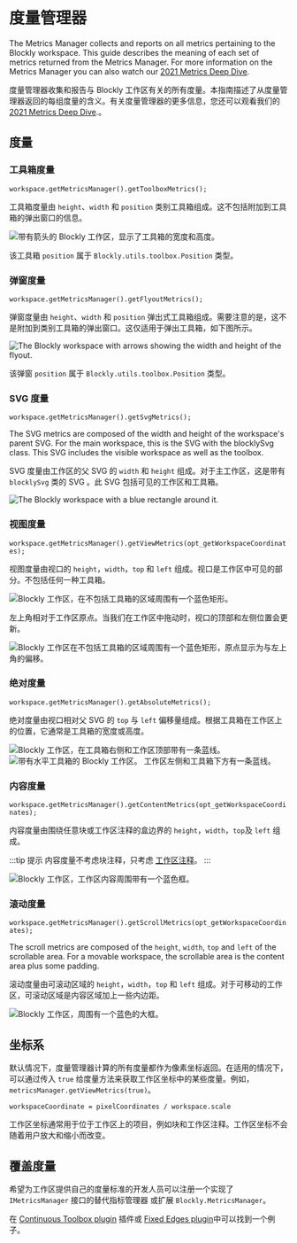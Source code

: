 <!--
 * @Date: 2021-10-15 14:06:13
 * @LastEditors: tortorse
 * @LastEditTime: 2021-10-18 09:28:11
 * @FilePath: \blockly-document-chinese\docs\guides\plugins\interfaces\metrics_manager.md
-->
# 度量管理器

The Metrics Manager collects and reports on all metrics pertaining to the Blockly workspace. This guide describes the meaning of each set of metrics returned from the Metrics Manager. For more information on the Metrics Manager you can also watch our [2021 Metrics Deep Dive](https://www.youtube.com/watch?v=6e6vntCqbic&list=PLSIUOFhnxEiCjoIwJ0jAdwpTZET73CK7d&index=9).

度量管理器收集和报告与 Blockly 工作区有关的所有度量。本指南描述了从度量管理器返回的每组度量的含义。有关度量管理器的更多信息，您还可以观看我们的[2021 Metrics Deep Dive](https://www.youtube.com/watch?v=6e6vntCqbic&list=PLSIUOFhnxEiCjoIwJ0jAdwpTZET73CK7d&index=9).。


## 度量

### 工具箱度量

`workspace.getMetricsManager().getToolboxMetrics();`

工具箱度量由 `height`、`width` 和 `position` 类别工具箱组成。这不包括附加到工具箱的弹出窗口的信息。

![带有箭头的 Blockly 工作区，显示了工具箱的宽度和高度。](./toolbox_metrics.png)

该工具箱 `position` 属于 `Blockly.utils.toolbox.Position` 类型。


### 弹窗度量

`workspace.getMetricsManager().getFlyoutMetrics();`

弹窗度量由 `height`、`width` 和 `position` 弹出式工具箱组成。需要注意的是，这不是附加到类别工具箱的弹出窗口。这仅适用于弹出工具箱，如下图所示。

![The Blockly workspace with arrows showing the width and height of the flyout.](./flyout_toolbox_metrics.png)

该弹窗 `position` 属于 `Blockly.utils.toolbox.Position` 类型。

### SVG 度量

`workspace.getMetricsManager().getSvgMetrics();`

The SVG metrics are composed of the width and height of the workspace's parent SVG. For the main workspace, this is the SVG with the blocklySvg class. This SVG includes the visible workspace as well as the toolbox.

SVG 度量由工作区的父 SVG 的 `width` 和 `height` 组成。对于主工作区，这是带有 `blocklySvg` 类的 SVG 。此 SVG 包括可见的工作区和工具箱。

![The Blockly workspace with a blue rectangle around it.](./svg_metrics.png)

### 视图度量

`workspace.getMetricsManager().getViewMetrics(opt_getWorkspaceCoordinates);`

视图度量由视口的 `height`，`width`，`top` 和 `left` 组成。视口是工作区中可见的部分。不包括任何一种工具箱。

![Blockly 工作区，在不包括工具箱的区域周围有一个蓝色矩形。](./view_metrics.png)

左上角相对于工作区原点。当我们在工作区中拖动时，视口的顶部和左侧位置会更新。


![Blockly 工作区在不包括工具箱的区域周围有一个蓝色矩形，原点显示为与左上角的偏移。](./view_metrics_origin.png)

### 绝对度量

`workspace.getMetricsManager().getAbsoluteMetrics();`

绝对度量由视口相对父 SVG 的 `top` 与 `left` 偏移量组成。根据工具箱在工作区上的位置，它通常是工具箱的宽度或高度。



![Blockly 工作区，在工具箱右侧和工作区顶部带有一条蓝线。](./absolute_metrics.png)
![带有水平工具箱的 Blockly 工作区。 工作区左侧和工具箱下方有一条蓝线。](./absolute_metrics_2.png)

### 内容度量

`workspace.getMetricsManager().getContentMetrics(opt_getWorkspaceCoordinates);`

内容度量由围绕任意块或工作区注释的盒边界的 `height`，`width`，`top`及 `left` 组成。

:::tip 提示
内容度量不考虑块注释，只考虑 [工作区注释]([https://developers.google.com/blockly/reference/js/Blockly.WorkspaceComment)。
:::

![Blockly 工作区，工作区内容周围带有一个蓝色框。](./content_metrics.png)

### 滚动度量

`workspace.getMetricsManager().getScrollMetrics(opt_getWorkspaceCoordinates);`

The scroll metrics are composed of the `height`, `width`, `top` and `left` of the scrollable area. For a movable workspace, the scrollable area is the content area plus some padding.

滚动度量由可滚动区域的 `height`，`width`，`top` 和 `left` 组成。对于可移动的工作区，可滚动区域是内容区域加上一些内边距。

![Blockly 工作区，周围有一个蓝色的大框。](./scroll_metrics.png)

## 坐标系

默认情况下，度量管理器计算的所有度量都作为像素坐标返回。在适用的情况下，可以通过传入 `true` 给度量方法来获取工作区坐标中的某些度量。例如， `metricsManager.getViewMetrics(true)`。

```
workspaceCoordinate = pixelCoordinates / workspace.scale
```

工作区坐标通常用于位于工作区上的项目，例如块和工作区注释。工作区坐标不会随着用户放大和缩小而改变。


## 覆盖度量

希望为工作区提供自己的度量标准的开发人员可以注册一个实现了 `IMetricsManager` 接口的替代指标管理器 或扩展 `Blockly.MetricsManager`。

在 [Continuous Toolbox plugin](https://github.com/google/blockly-samples/blob/master/plugins/continuous-toolbox/src/ContinuousMetrics.js) 插件或 [Fixed Edges plugin](https://github.com/google/blockly-samples/blob/master/plugins/fixed-edges/src/index.js)中可以找到一个例子。

